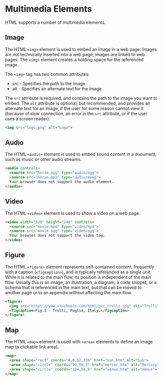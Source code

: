 # Multimedia Elements

HTML supports a number of multimedia elements. 

## Image

The HTML `<img>` element is used to embed an image in a web page. Images are not technically inserted into a web page; images are linked to web pages. The `<img>` element creates a holding space for the referenced image.

The `<img>` tag has two common attributes:

- src - Specifies the path to the image
- alt - Specifies an alternate text for the image

The `src` attribute is required, and contains the path to the image you want to embed. The `alt` attribute is optional, but recommended, and provides an alternate text for an image, if the user for some reason cannot view it (because of slow connection, an error in the `src` attribute, or if the user uses a screen reader).

```html
<img src="logo.png" alt="Logo">
```

## Audio

The HTML `<audio>` element is used to embed sound content in a document, such as music or other audio streams.

```html
<audio controls>
  <source src="horse.ogg" type="audio/ogg">
  <source src="horse.mp3" type="audio/mpeg">
  Your browser does not support the audio element.
</audio>
```

## Video

The HTML `<video>` element is used to show a video on a web page.

```html
<video width="320" height="240" controls>
  <source src="movie.mp4" type="video/mp4">
  <source src="movie.ogg" type="video/ogg">
  Your browser does not support the video tag.
</video>
```

## Figure

The HTML `<figure>` element represents self-contained content, frequently with a caption (`<figcaption>`), and is typically referenced as a single unit. While it is related to the main flow, its position is independent of the main flow. Usually this is an image, an illustration, a diagram, a code snippet, or a schema that is referenced in the main text, but that can be moved to another page or to an appendix without affecting the main flow.

```html
<figure>
  <img src="https://www.w3schools.com/html/pic_trulli.jpg" alt="Trulli" style="width:100%">
  <figcaption>Fig.1 - Trulli, Puglia, Italy.</figcaption>
</figure>
```

## Map

The HTML `<map>` element is used with `<area>` elements to define an image map (a clickable link area).

```html
<map>
  <area shape="rect" coords="0,0,82,126" href="sun.htm" alt="Sun">
  <area shape="circle" coords="90,58,3" href="mercur.htm" alt="Mercury">
  <area shape="circle" coords="124,58,8" href="venus.htm" alt="Venus">
</map>
```
